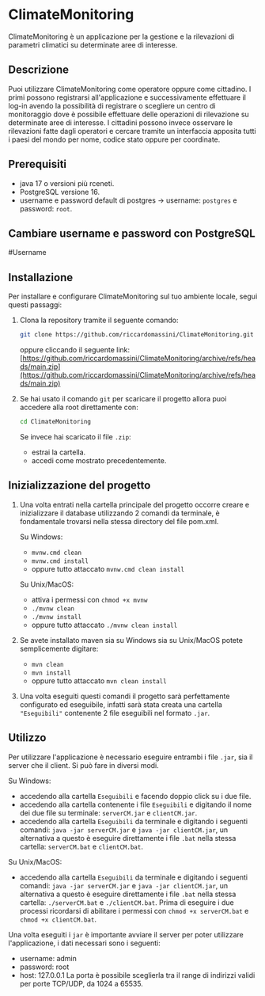 # ClimateMonitoring
ClimateMonitoring è un applicazione per la gestione e la rilevazioni di parametri climatici su determinate aree di interesse.

## Descrizione
Puoi utilizzare ClimateMonitoring come operatore oppure come cittadino. I primi possono registrarsi all'applicazione e successivamente effettuare il log-in avendo la possibilità di registrare o scegliere un centro di monitoraggio dove è possibile effettuare delle operazioni di rilevazione su determinate aree di interesse. I cittadini possono invece osservare le rilevazioni fatte dagli operatori e cercare tramite un interfaccia apposita tutti i paesi del mondo per nome, codice stato oppure per coordinate.

## Prerequisiti
* java 17 o versioni più rceneti.
* PostgreSQL versione 16.
* username e password default di postgres -> username: ```postgres``` e password: ```root```.

## Cambiare username e password con PostgreSQL
#Username

## Installazione
Per installare e configurare ClimateMonitoring sul tuo ambiente locale, segui questi passaggi:

1. Clona la repository tramite il seguente comando:
    ```bash
    git clone https://github.com/riccardomassini/ClimateMonitoring.git
    ```
    oppure cliccando il seguente link: [https://github.com/riccardomassini/ClimateMonitoring/archive/refs/heads/main.zip](https://github.com/riccardomassini/ClimateMonitoring/archive/refs/heads/main.zip)
   
2. Se hai usato il comando ```git``` per scaricare il progetto allora puoi accedere alla root direttamente con:
    ```bash
    cd ClimateMonitoring
    ```
    Se invece hai scaricato il file ```.zip```:
    * estrai la cartella.
    * accedi come mostrato precedentemente.

## Inizializzazione del progetto
1. Una volta entrati nella cartella principale del progetto occorre creare e inizializzare il database utilizzando 2 comandi da terminale, è fondamentale trovarsi nella stessa directory del file pom.xml.

   Su Windows:
   * ```mvnw.cmd clean```
   * ```mvnw.cmd install```
   * oppure tutto attaccato ```mvnw.cmd clean install```
  
   Su Unix/MacOS:
   * attiva i permessi con ```chmod +x mvnw```
   * ```./mvnw clean```
   * ```./mvnw install```
   * oppure tutto attaccato ```./mvnw clean install```
  
3. Se avete installato maven sia su Windows sia su Unix/MacOS potete semplicemente digitare:
   * ```mvn clean```
   * ```mvn install```
   * oppure tutto attaccato ```mvn clean install```

4. Una volta eseguiti questi comandi il progetto sarà perfettamente configurato ed eseguibile, infatti sarà stata creata una cartella ```"Eseguibili"``` contenente 2 file eseguibili nel formato ```.jar```.

## Utilizzo
Per utilizzare l'applicazione è necessario eseguire entrambi i file ```.jar```, sia il server che il client.
Si può fare in diversi modi.

Su Windows:
* accedendo alla cartella ```Eseguibili``` e facendo doppio click su i due file.
* accedendo alla cartella contenente i file ```Eseguibili``` e digitando il nome dei due file su terminale: ```serverCM.jar``` e ```clientCM.jar```.
* accedendo alla cartella ```Eseguibili``` da terminale e digitando i seguenti comandi: ```java -jar serverCM.jar``` e ```java -jar clientCM.jar```, un alternativa a questo è eseguire direttamente i file ```.bat``` nella stessa cartella: ```serverCM.bat``` e ```clientCM.bat```.

Su Unix/MacOS:
* accedendo alla cartella ```Eseguibili``` da terminale e digitando i seguenti comandi: ```java -jar serverCM.jar``` e ```java -jar clientCM.jar```, un alternativa a questo è eseguire direttamente i file ```.bat``` nella stessa cartella: ```./serverCM.bat``` e ```./clientCM.bat```. Prima di eseguire i due processi ricordarsi di abilitare i permessi con ```chmod +x serverCM.bat``` e ```chmod +x clientCM.bat```.

Una volta eseguiti i ```jar``` è importante avviare il server per poter utilizzare l'applicazione, i dati necessari sono i seguenti:
* username: admin
* password: root
* host: 127.0.0.1
La porta è possibile sceglierla tra il range di indirizzi validi per porte TCP/UDP, da 1024 a 65535.
